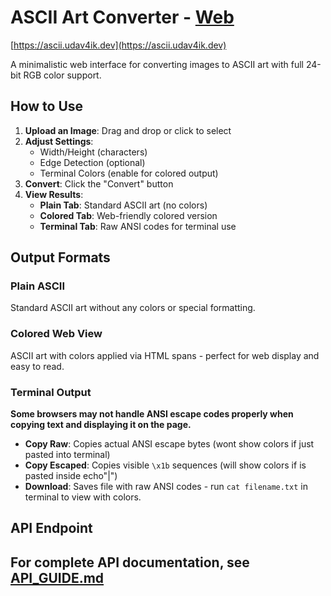 # ASCII Art Converter - [Web](https://ascii.udav4ik.dev)
[https://ascii.udav4ik.dev](https://ascii.udav4ik.dev)

A minimalistic web interface for converting images to ASCII art with full 24-bit RGB color support.

## How to Use

1. **Upload an Image**: Drag and drop or click to select
2. **Adjust Settings**: 
   - Width/Height (characters)
   - Edge Detection (optional)
   - Terminal Colors (enable for colored output)
3. **Convert**: Click the "Convert" button
4. **View Results**:
   - **Plain Tab**: Standard ASCII art (no colors)
   - **Colored Tab**: Web-friendly colored version
   - **Terminal Tab**: Raw ANSI codes for terminal use

## Output Formats

### Plain ASCII
Standard ASCII art without any colors or special formatting.

### Colored Web View
ASCII art with colors applied via HTML spans - perfect for web display and easy to read.

### Terminal Output
  **Some browsers may not handle ANSI escape codes properly when copying text and displaying it on the page.**
  - **Copy Raw**: Copies actual ANSI escape bytes (wont show colors if just pasted into terminal)
  - **Copy Escaped**: Copies visible `\x1b` sequences (will show colors if is pasted inside echo"|")
  - **Download**: Saves file with raw ANSI codes - run `cat filename.txt` in terminal to view with colors.


## API Endpoint

**For complete API documentation, see [API_GUIDE.md](API_GUIDE.md)**
---

